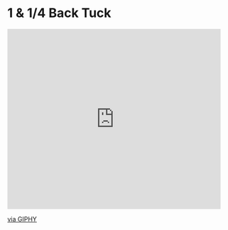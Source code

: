 # 1 & 1/4 Back Tuck

<iframe src="https://giphy.com/embed/9jCXWPZW2Ef2Qj436c" width="480" height="406" frameBorder="0" class="giphy-embed" allowFullScreen></iframe><p><a href="https://giphy.com/gifs/9jCXWPZW2Ef2Qj436c">via GIPHY</a></p>
